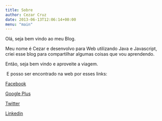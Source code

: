 ```yaml
---
title: Sobre
author: Cezar Cruz
date: 2013-06-13T12:06:14+00:00
menu: "main"
---
```


Olá, seja bem vindo ao meu Blog.

<p lang="zxx">
  Meu nome é Cezar e desenvolvo para Web utilizando Java e Javascript, criei esse blog para compartilhar algumas coisas que vou aprendendo.
</p>

<p lang="zxx">
  Então, seja bem vindo e aproveite a viagem.
</p>

 E posso ser encontrado na web por esses links:

[Facebook][1]

[Google Plus][2]

[Twitter][3]

[Linkedin][4]

&nbsp;

 [1]: https://www.facebook.com/cezarmaw
 [2]: https://plus.google.com/+CezarCruz22
 [3]: https://twitter.com/cezar_
 [4]: http://br.linkedin.com/pub/cezar-cruz/80/66/a83/